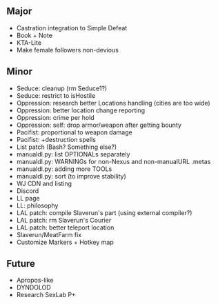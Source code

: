 ## Major
- Castration integration to Simple Defeat
- Book + Note
- KTA-Lite
- Make female followers non-devious

## Minor
- Seduce: cleanup (rm Seduce1?)
- Seduce: restrict to isHostile
- Oppression: research better Locations handling (cities are too wide)
- Oppression: better location change reporting
- Oppression: crime per hold
- Oppression: self: drop armor/weapon after getting bounty 
- Pacifist: proportional to weapon damage
- Pacifist: +destruction spells
- List patch (Bash? Something else?)
- manualdl.py: list OPTIONALs separately
- manualdl.py: WARNINGs for non-Nexus and non-manualURL .metas
- manualdl.py: adding more TOOLs
- manualdl.py: sort (to improve stability)
- WJ CDN and listing
- Discord
- LL page
- LL: philosophy
- LAL patch: compile Slaverun's part (using external compiler?)
- LAL patch: rm Slaverun's Courier
- LAL patch: better teleport location
- Slaverun/MeatFarm fix
- Customize Markers + Hotkey map

## Future
- Apropos-like
- DYNDOLOD
- Research SexLab P+
